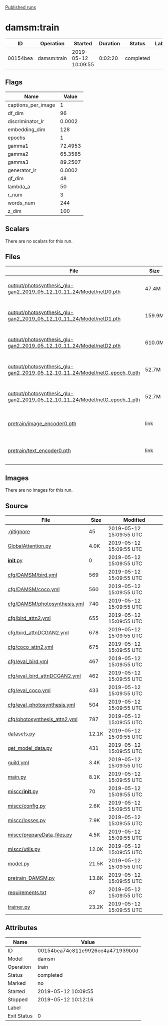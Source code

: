 [Published runs](../README.md)

# damsm:train

| ID                | Operation         | Started           | Duration           | Status           | Label           |
| --                | ---------         | ---------         | --------           | ------           | -----           |
| 00154bea | damsm:train | 2019-05-12 10:09:55 | 0:02:20 | completed |  |

## Flags

| Name | Value |
| ---- | ----- |
| captions_per_image | 1 |
| df_dim | 96 |
| discriminator_lr | 0.0002 |
| embedding_dim | 128 |
| epochs | 1 |
| gamma1 | 72.4953 |
| gamma2 | 65.3585 |
| gamma3 | 89.2507 |
| generator_lr | 0.0002 |
| gf_dim | 48 |
| lambda_a | 50 |
| r_num | 3 |
| words_num | 244 |
| z_dim | 100 |



## Scalars

There are no scalars for this run.

## Files

| File | Size | Modified |
| ---- | ---- | -------- |
| [output/photosynthesis_glu-gan2_2019_05_12_10_11_24/Model/netD0.pth](./output/photosynthesis_glu-gan2_2019_05_12_10_11_24/Model/netD0.pth) | 47.4M | 2019-05-12 15:12:13 UTC |
| [output/photosynthesis_glu-gan2_2019_05_12_10_11_24/Model/netD1.pth](./output/photosynthesis_glu-gan2_2019_05_12_10_11_24/Model/netD1.pth) | 159.9M | 2019-05-12 15:12:13 UTC |
| [output/photosynthesis_glu-gan2_2019_05_12_10_11_24/Model/netD2.pth](./output/photosynthesis_glu-gan2_2019_05_12_10_11_24/Model/netD2.pth) | 610.0M | 2019-05-12 15:12:13 UTC |
| [output/photosynthesis_glu-gan2_2019_05_12_10_11_24/Model/netG_epoch_0.pth](./output/photosynthesis_glu-gan2_2019_05_12_10_11_24/Model/netG_epoch_0.pth) | 52.7M | 2019-05-12 15:12:12 UTC |
| [output/photosynthesis_glu-gan2_2019_05_12_10_11_24/Model/netG_epoch_1.pth](./output/photosynthesis_glu-gan2_2019_05_12_10_11_24/Model/netG_epoch_1.pth) | 52.7M | 2019-05-12 15:12:13 UTC |
| [pretrain/image_encoder0.pth](./pretrain/image_encoder0.pth) | link | 2019-05-12 15:09:47 UTC |
| [pretrain/text_encoder0.pth](./pretrain/text_encoder0.pth) | link | 2019-05-12 15:09:47 UTC |



## Images

There are no images for this run.

## Source

| File | Size | Modified |
| ---- | ---- | -------- |
| [.gitignore](.guild/source/.gitignore) | 45 | 2019-05-12 15:09:55 UTC |
| [GlobalAttention.py](.guild/source/GlobalAttention.py) | 4.0K | 2019-05-12 15:09:55 UTC |
| [__init__.py](.guild/source/__init__.py) | 0 | 2019-05-12 15:09:55 UTC |
| [cfg/DAMSM/bird.yml](.guild/source/cfg/DAMSM/bird.yml) | 569 | 2019-05-12 15:09:55 UTC |
| [cfg/DAMSM/coco.yml](.guild/source/cfg/DAMSM/coco.yml) | 560 | 2019-05-12 15:09:55 UTC |
| [cfg/DAMSM/photosynthesis.yml](.guild/source/cfg/DAMSM/photosynthesis.yml) | 740 | 2019-05-12 15:09:55 UTC |
| [cfg/bird_attn2.yml](.guild/source/cfg/bird_attn2.yml) | 655 | 2019-05-12 15:09:55 UTC |
| [cfg/bird_attnDCGAN2.yml](.guild/source/cfg/bird_attnDCGAN2.yml) | 678 | 2019-05-12 15:09:55 UTC |
| [cfg/coco_attn2.yml](.guild/source/cfg/coco_attn2.yml) | 675 | 2019-05-12 15:09:55 UTC |
| [cfg/eval_bird.yml](.guild/source/cfg/eval_bird.yml) | 467 | 2019-05-12 15:09:55 UTC |
| [cfg/eval_bird_attnDCGAN2.yml](.guild/source/cfg/eval_bird_attnDCGAN2.yml) | 462 | 2019-05-12 15:09:55 UTC |
| [cfg/eval_coco.yml](.guild/source/cfg/eval_coco.yml) | 433 | 2019-05-12 15:09:55 UTC |
| [cfg/eval_photosynthesis.yml](.guild/source/cfg/eval_photosynthesis.yml) | 504 | 2019-05-12 15:09:55 UTC |
| [cfg/photosynthesis_attn2.yml](.guild/source/cfg/photosynthesis_attn2.yml) | 787 | 2019-05-12 15:09:55 UTC |
| [datasets.py](.guild/source/datasets.py) | 12.1K | 2019-05-12 15:09:55 UTC |
| [get_model_data.py](.guild/source/get_model_data.py) | 431 | 2019-05-12 15:09:55 UTC |
| [guild.yml](.guild/source/guild.yml) | 3.4K | 2019-05-12 15:09:55 UTC |
| [main.py](.guild/source/main.py) | 8.1K | 2019-05-12 15:09:55 UTC |
| [miscc/__init__.py](.guild/source/miscc/__init__.py) | 70 | 2019-05-12 15:09:55 UTC |
| [miscc/config.py](.guild/source/miscc/config.py) | 2.6K | 2019-05-12 15:09:55 UTC |
| [miscc/losses.py](.guild/source/miscc/losses.py) | 7.9K | 2019-05-12 15:09:55 UTC |
| [miscc/prepareData_files.py](.guild/source/miscc/prepareData_files.py) | 4.5K | 2019-05-12 15:09:55 UTC |
| [miscc/utils.py](.guild/source/miscc/utils.py) | 12.0K | 2019-05-12 15:09:55 UTC |
| [model.py](.guild/source/model.py) | 21.5K | 2019-05-12 15:09:55 UTC |
| [pretrain_DAMSM.py](.guild/source/pretrain_DAMSM.py) | 13.8K | 2019-05-12 15:09:55 UTC |
| [requirements.txt](.guild/source/requirements.txt) | 87 | 2019-05-12 15:09:55 UTC |
| [trainer.py](.guild/source/trainer.py) | 23.2K | 2019-05-12 15:09:55 UTC |



## Attributes

| Name        | Value                 |
| -           | -                     |
| ID          | 00154bea74c811e9926ee4a471939b0d          |
| Model       | damsm       |
| Operation   | train     |
| Status      | completed      |
| Marked      | no      |
| Started     | 2019-05-12 10:09:55     |
| Stopped     | 2019-05-12 10:12:16     |
| Label       |        |
| Exit Status | 0 |

